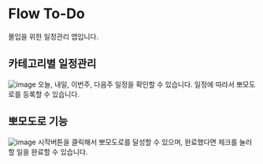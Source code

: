 # Flow To-Do
몰입을 위한 일정관리 앱입니다.

## 카테고리별 일정관리
![image](https://github.com/hermes7144/Flow-To-Do/assets/46180611/b12b58d1-a751-4553-84d8-cffbee5231ed)
오늘, 내일, 이번주, 다음주 일정을 확인할 수 있습니다.
일정에 따라서 뽀모도로를 등록할 수 있습니다.


## 뽀모도로 기능
![image](https://github.com/hermes7144/Flow-To-Do/assets/46180611/7d4f532e-0e2c-4613-bbd4-c866c0d14926)
시작버튼을 클릭해서 뽀모도로를 달성할 수 있으며, 완료했다면 체크를 눌러 할 일을 완료할 수 있습니다.

